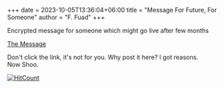 +++ 
date = 2023-10-05T13:36:04+06:00
title = "Message For Future, For Someone"
author = "F. Fuad"
+++

Encrypted message for someone which might go live after few months

[The Message](https://drive.google.com/file/d/14v_Uft6wEcLkXACRYIJpbzgpuwR6c-ni/view?usp=sharing)

Don't click the link, it's not for you. Why post it here? I got reasons.<br>
Now Shoo.

[![HitCount](https://hits.dwyl.com/FahimFuad/002.svg?style=flat-square&show=unique)](http://hits.dwyl.com/FahimFuad/002)

